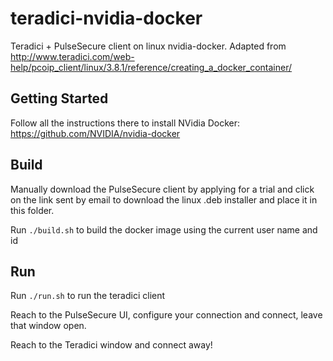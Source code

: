 # teradici-nvidia-docker
Teradici + PulseSecure client on linux nvidia-docker. Adapted from http://www.teradici.com/web-help/pcoip_client/linux/3.8.1/reference/creating_a_docker_container/

## Getting Started
Follow all the instructions there to install NVidia Docker: https://github.com/NVIDIA/nvidia-docker

## Build
Manually download the PulseSecure client by applying for a trial and click on the link sent by email to download the linux .deb installer and place it in this folder.

Run `./build.sh` to build the docker image using the current user name and id

## Run
Run `./run.sh` to run the teradici client

Reach to the PulseSecure UI, configure your connection and connect, leave that window open.

Reach to the Teradici window and connect away!
